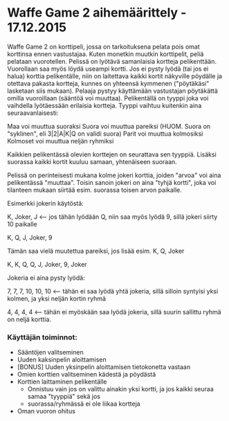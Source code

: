 

# Waffe Game 2 aihemäärittely - 17.12.2015

Waffe Game 2 on korttipeli, jossa on tarkoituksena pelata pois omat korttinsa ennen vastustajaa. Kuten monetkin muutkin korttipelit, peliä pelataan vuorotellen. Pelissä on lyötävä samanlaisia kortteja pelikenttään. Vuorollaan saa myös löydä useampi kortti. Jos ei pysty lyödä (tai jos ei halua) korttia pelikentälle, niin on laitettava kaikki kortit näkyville pöydälle ja otettava pakasta kortteja, kunnes on yhteensä kymmenen ("pöytäkäsi" lasketaan siis mukaan). Pelaaja pystyy käyttämään vastustajan pöytäkättä omilla vuoroillaan (sääntöä voi muuttaa). Pelikentällä on tyyppi joka voi vaihdella lyötäessään erilaisia kortteja. Tyyppi vaihtuu kuitenkin aina seuraavanlaisesti:

Maa voi muuttua suoraksi
Suora voi muuttua pareiksi (HUOM. Suora on "syklinen", eli 3|2|A|K|Q on validi suora)
Parit voi muuttua kolmosiksi
Kolmoset voi muuttua neljän ryhmiksi

Kaikkien pelikentässä olevien korttejen on seurattava sen tyyppiä. Lisäksi suorassa kaikki kortit kuuluu samaan, yhtenäiseen suoraan.

Pelissä on perinteisesti mukana kolme jokeri korttia, joiden "arvoa" voi aina pelikentässä "muuttaa". Toisin sanoin jokeri on aina "tyhjä kortti", joka voi tilanteen mukaan siirtää esim. suorassa toisen arvon paikalle.

Esimerkki jokerin käytöstä:

K, Joker, J <-- jos tähän lyödään Q, niin saa myös lyödä 9, sillä jokeri siirty 10 paikalle

K, Q, J, Joker, 9 

Tämän saa vielä muutettua pareiksi, jos lisää esim. K, Q, Joker

K, K, Q, Q, J, Joker, 9, Joker


Jokeria ei aina pysty lyödä:

7, 7, 7, 10, 10, 10 <-- tähän ei saa lyödä yhtä jokeria, sillä silloin syntyisi yksi kolmen, ja yksi neljän kortin ryhmä

4, 4, 4, 4 <-- tähän ei myöskään saa lyödä jokeria, sillä suurin sallittu ryhmä on neljä korttia.

### Käyttäjän toiminnot:
* Sääntöjen valitseminen
* Uuden kaksinpelin aloittamisen
* [BONUS] Uuden yksinpelin aloittamisen tietokonetta vastaan
* Omien korttien valitseminen kädestä ja pöydästä
* Korttien laittaminen pelikentälle
  * Onnistuu vain jos on valittu ainakin yksi kortti, ja jos kaikki seuraa samaa "tyyppiä" sekä jos
  * suorassa/ryhmässä ei ole liikaa kortteja
* Oman vuoron ohitus
	

